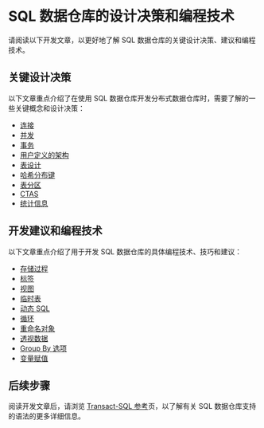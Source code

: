 <properties
   pageTitle="SQL 数据仓库开发的设计决策和编程技术 | Azure"
   description="SQL 数据仓库的开发概念、设计决策、建议和编程技术。"
   services="sql-data-warehouse"
   documentationCenter="NA"
   authors="jrowlandjones"
   manager="barbkess"
   editor=""/>

<tags
   ms.service="sql-data-warehouse"
   ms.date="09/22/2015"
   wacn.date="01/20/2016"/>

# SQL 数据仓库的设计决策和编程技术

请阅读以下开发文章，以更好地了解 SQL 数据仓库的关键设计决策、建议和编程技术。

## 关键设计决策
以下文章重点介绍了在使用 SQL 数据仓库开发分布式数据仓库时，需要了解的一些关键概念和设计决策：

- [连接][]
- [并发][]
- [事务][]
- [用户定义的架构][]
- [表设计][]
- [哈希分布键][]
- [表分区][]
- [CTAS][]
- [统计信息][]

## 开发建议和编程技术
以下文章重点介绍了用于开发 SQL 数据仓库的具体编程技术、技巧和建议：

- [存储过程][]
- [标签][]
- [视图][]
- [临时表][]
- [动态 SQL][]
- [循环][]
- [重命名对象][]
- [透视数据][]
- [Group By 选项][]
- [变量赋值][]

## 后续步骤
阅读开发文章后，请浏览 [Transact-SQL 参考][]页，以了解有关 SQL 数据仓库支持的语法的更多详细信息。

<!--Image references-->

<!--Article references-->
[并发]: /documentation/articles/sql-data-warehouse-develop-concurrency
[连接]: /documentation/articles/sql-data-warehouse-develop-connections
[CTAS]: /documentation/articles/sql-data-warehouse-develop-ctas
[动态 SQL]: /documentation/articles/sql-data-warehouse-develop-dynamic-sql
[Group By 选项]: /documentation/articles/sql-data-warehouse-develop-group-by-options
[哈希分布键]: /documentation/articles/sql-data-warehouse-develop-hash-distribution-key
[标签]: /documentation/articles/sql-data-warehouse-develop-label
[循环]: /documentation/articles/sql-data-warehouse-develop-loops
[透视数据]: /documentation/articles/sql-data-warehouse-develop-pivot-unpivot
[重命名对象]: /documentation/articles/sql-data-warehouse-develop-rename
[统计信息]: /documentation/articles/sql-data-warehouse-develop-statistics
[存储过程]: /documentation/articles/sql-data-warehouse-develop-stored-procedures
[表设计]: /documentation/articles/sql-data-warehouse-develop-table-design
[表分区]: /documentation/articles/sql-data-warehouse-develop-table-partitions
[临时表]: /documentation/articles/sql-data-warehouse-develop-temporary-tables
[事务]: /documentation/articles/sql-data-warehouse-develop-transactions
[用户定义的架构]: /documentation/articles/sql-data-warehouse-develop-user-defined-schemas
[变量赋值]: /documentation/articles/sql-data-warehouse-develop-variable-assignment
[视图]: /documentation/articles/sql-data-warehouse-develop-views

[Transact-SQL 参考]: /documentation/articles/sql-data-warehouse-overview-reference

<!--MSDN references-->

<!--Other Web references-->

<!---HONumber=Mooncake_1207_2015-->
